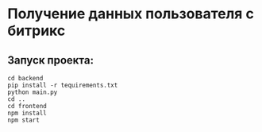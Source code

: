 # Получение данных пользователя с битрикс

## Запуск проекта:
```
cd backend
pip install -r tequirements.txt
python main.py
cd ..
cd frontend
npm install
npm start
```
